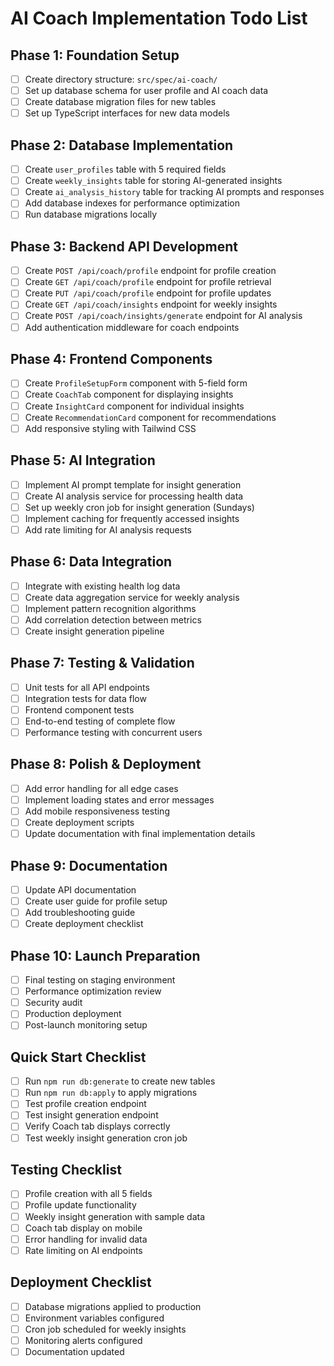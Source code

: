 # AI Coach Implementation Todo List

## Phase 1: Foundation Setup
- [ ] Create directory structure: `src/spec/ai-coach/`
- [ ] Set up database schema for user profile and AI coach data
- [ ] Create database migration files for new tables
- [ ] Set up TypeScript interfaces for new data models

## Phase 2: Database Implementation
- [ ] Create `user_profiles` table with 5 required fields
- [ ] Create `weekly_insights` table for storing AI-generated insights
- [ ] Create `ai_analysis_history` table for tracking AI prompts and responses
- [ ] Add database indexes for performance optimization
- [ ] Run database migrations locally

## Phase 3: Backend API Development
- [ ] Create `POST /api/coach/profile` endpoint for profile creation
- [ ] Create `GET /api/coach/profile` endpoint for profile retrieval
- [ ] Create `PUT /api/coach/profile` endpoint for profile updates
- [ ] Create `GET /api/coach/insights` endpoint for weekly insights
- [ ] Create `POST /api/coach/insights/generate` endpoint for AI analysis
- [ ] Add authentication middleware for coach endpoints

## Phase 4: Frontend Components
- [ ] Create `ProfileSetupForm` component with 5-field form
- [ ] Create `CoachTab` component for displaying insights
- [ ] Create `InsightCard` component for individual insights
- [ ] Create `RecommendationCard` component for recommendations
- [ ] Add responsive styling with Tailwind CSS

## Phase 5: AI Integration
- [ ] Implement AI prompt template for insight generation
- [ ] Create AI analysis service for processing health data
- [ ] Set up weekly cron job for insight generation (Sundays)
- [ ] Implement caching for frequently accessed insights
- [ ] Add rate limiting for AI analysis requests

## Phase 6: Data Integration
- [ ] Integrate with existing health log data
- [ ] Create data aggregation service for weekly analysis
- [ ] Implement pattern recognition algorithms
- [ ] Add correlation detection between metrics
- [ ] Create insight generation pipeline

## Phase 7: Testing & Validation
- [ ] Unit tests for all API endpoints
- [ ] Integration tests for data flow
- [ ] Frontend component tests
- [ ] End-to-end testing of complete flow
- [ ] Performance testing with concurrent users

## Phase 8: Polish & Deployment
- [ ] Add error handling for all edge cases
- [ ] Implement loading states and error messages
- [ ] Add mobile responsiveness testing
- [ ] Create deployment scripts
- [ ] Update documentation with final implementation details

## Phase 9: Documentation
- [ ] Update API documentation
- [ ] Create user guide for profile setup
- [ ] Add troubleshooting guide
- [ ] Create deployment checklist

## Phase 10: Launch Preparation
- [ ] Final testing on staging environment
- [ ] Performance optimization review
- [ ] Security audit
- [ ] Production deployment
- [ ] Post-launch monitoring setup

## Quick Start Checklist
- [ ] Run `npm run db:generate` to create new tables
- [ ] Run `npm run db:apply` to apply migrations
- [ ] Test profile creation endpoint
- [ ] Test insight generation endpoint
- [ ] Verify Coach tab displays correctly
- [ ] Test weekly insight generation cron job

## Testing Checklist
- [ ] Profile creation with all 5 fields
- [ ] Profile update functionality
- [ ] Weekly insight generation with sample data
- [ ] Coach tab display on mobile
- [ ] Error handling for invalid data
- [ ] Rate limiting on AI endpoints

## Deployment Checklist
- [ ] Database migrations applied to production
- [ ] Environment variables configured
- [ ] Cron job scheduled for weekly insights
- [ ] Monitoring alerts configured
- [ ] Documentation updated